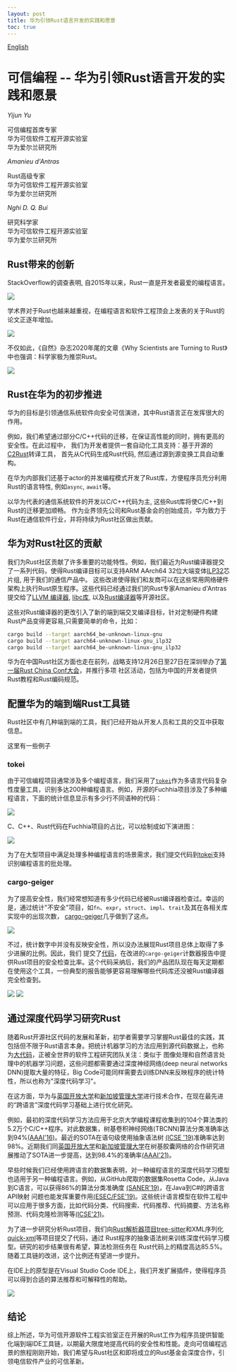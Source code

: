```yaml
---
layout: post
title: 华为引领Rust语言开发的实践和愿景
toc: true
---
```


[English](our-rust-mission-at-huawei.html)

# 可信编程 -- 华为引领Rust语言开发的实践和愿景

*Yijun Yu*

可信编程首席专家\
华为可信软件工程开源实验室\
华为爱尔兰研究所

*Amanieu d'Antras*

Rust高级专家\
华为可信软件工程开源实验室\
华为爱尔兰研究所

*Nghi D. Q. Bui*

研究科学家\
华为可信软件工程开源实验室\
华为爱尔兰研究所


## Rust带来的创新

StackOverflow的调查表明, 自2015年以来，Rust一直是开发者最爱的编程语言。

![]({{site.baseurl}}/images/2021-02-07/RustConChina2020-yu-v42.png)

学术界对于Rust也越来越重视，在编程语言和软件工程顶会上发表的关于Rust的论文正逐年增加。

![]({{site.baseurl}}/images/2021-02-07/RustConChina2020-yu-v43.png)

不仅如此，《自然》杂志2020年尾的文章《Why Scientists are Turning to Rust》中也强调：科学家极为推崇Rust。

![]({{site.baseurl}}/images/2021-02-07/RustConChina2020-yu-v41.png)

## Rust在华为的初步推进

华为的目标是引领通信系统软件向安全可信演进，其中Rust语言正在发挥很大的作用。

例如，我们希望通过部分C/C++代码的迁移，在保证高性能的同时，拥有更高的安全性。在此过程中，
我们为开发者提供一套自动化工具支持：基于开源的[C2Rust](https://c2rust.com/)转译工具，
首先从C代码生成Rust代码, 然后通过源到源变换工具自动重构。

在华为内部我们还基于actor的并发编程模式开发了Rust库，方便程序员充分利用
Rust的语言特性, 例如`async`, `await`等。

以华为代表的通信系统软件的开发以C/C++代码为主, 这些Rust库将使C/C++到Rust的迁移更加顺畅。
作为业界领先公司和Rust基金会的创始成员，华为致力于Rust在通信软件行业，并将持续为Rust社区做出贡献。

## 华为对Rust社区的贡献

我们为Rust社区贡献了许多重要的功能特性。例如，我们最近为Rust编译器提交了一系列代码，使得Rust编译目标可以支持ARM AArch64 32位大端变体[ILP32](https://developer.arm.com/documentation/dai0490/latest/)芯片组, 用于我们的通信产品中。
这些改进使得我们和友商可以在这些常用网络硬件架构上执行Rust原生程序。这些代码已经通过我们的Rust专家Amanieu d'Antras 提交给了[LLVM 编译器](https://reviews.llvm.org/rG21bfd068b32ece1c6fbc912208e7cd1782a8c3fc), [libc库](https://github.com/rust-lang/libc/pull/2039), 以及[Rust编译器](https://github.com/rust-lang/rust/pull/81455)等开源社区。

这些对Rust编译器的更改引入了新的端到端交叉编译目标，针对定制硬件构建Rust产品变得更容易,只需要简单的命令，比如：

```bash
cargo build --target aarch64_be-unknown-linux-gnu
cargo build --target aarch64-unknown-linux-gnu_ilp32
cargo build --target aarch64_be-unknown-linux-gnu_ilp32
```

华为在中国Rust社区方面也走在前列，战略支持12月26日至27日在深圳举办了[第一届Rust China Conf大会](https://2020conf.rustcc.cn)，并推行多项
社区活动，包括为中国的开发者提供Rust教程和Rust编码规范。


## 配置华为的端到端Rust工具链

Rust社区中有几种端到端的工具，我们已经开始从开发人员和工具的交互中获取信息。

这里有一些例子

### tokei

由于可信编程项目通常涉及多个编程语言，我们采用了[`tokei`](https://github.com/XAMPPRocky/tokei)作为多语言代码复杂性度量工具，识别多达200种编程语言。例如，开源的Fuchhia项目涉及了多种编程语言，下面的统计信息显示有多少行不同语种的代码：

![]({{site.baseurl}}/images/2021-02-07/RustConChina2020-yu-v49.png)

C、C++、Rust代码在Fuchhia项目的占比，可以绘制成如下演进图：

![]({{site.baseurl}}/images/2021-02-07/RustConChina2020-yu-v410.png)

为了在大型项目中满足处理多种编程语言的场景需求，我们提交代码到[tokei](https://github.com/XAMPPRocky/tokei/pull/678)支持识别编程语言的批处理。

### cargo-geiger


为了提高安全性，我们经常想知道有多少代码已经被Rust编译器检查过。幸运的是，通过统计"不安全"项目，如`fn`、`expr`，`struct`、`impl`、`trait`及其在各相关库实现中的出现次数，
[cargo-geiger](https://github.com/rust-secure-code/cargo-geiger)几乎做到了这点。

![]({{site.baseurl}}/images/2021-02-07/RustConChina2020-yu-v411.png)

不过，统计数字中并没有反映安全性，所以没办法展现Rust项目总体上取得了多少进展的比例。因此，我们
提交了[代码](https://github.com/rust-secure-code/cargo-geiger/pull/167)，在改进的`cargo-geiger`计数器报告中提供Rust项目的安全检查比率。这个代码采纳后，我们的产品团队现在每天定期都在使用这个工具，一份典型的报告能够更容易理解哪些代码库还没被Rust编译器完全检查到。

![]({{site.baseurl}}/images/2021-02-07/RustConChina2020-yu-v412.png)
![]({{site.baseurl}}/images/2021-02-07/RustConChina2020-yu-v413.png)

## 通过深度代码学习研究Rust

随着Rust开源社区代码的发展和革新，初学者需要学习掌握Rust最佳的实践，其包括但不限于Rust语言本身。把统计机器学习的方法应用到源代码数据上，也称为[大代码](https://arxiv.org/abs/1709.06182)，正被全世界的软件工程研究团队关注：类似于 图像处理和自然语言处理中的机器学习问题，这些问题都需要通过深度神经网络(deep neural networks DNN)提取大量的特征，Big Code可能同样需要去训练DNN来反映程序的统计特性，所以也称为"深度代码学习"。

在这方面，华为与[英国开放大学](https://mcs.open.ac.uk/yy66)和[新加坡管理大学](http://www.mysmu.edu/faculty/lxjiang/)进行技术合作，在现在最先进的“跨语言”深度代码学习基础上进行优化研究。

例如，最初的深度代码学习方法应用于北京大学编程课程收集到的104个算法类的5.2万个C/C++程序。对此数据集，树基卷积神经网络(TBCNN)算法分类准确率达到94%[(AAAI'16)](https://github.com/bdqnghi/tbcnn.tensorflow)。最近的SOTA在语句级使用抽象语法树
[(ICSE '19)](https://github.com/zhangj111/astnn)准确率达到98%。近期我们同[英国开放大学](https://mcs.open.ac.uk/yy66)和[新加坡管理大学](http://www.mysmu.edu/faculty/lxjiang/)在树基胶囊网络的合作研究进展推动了SOTA进一步提高，达到98.4%的准确率[(AAAI'21)](https://arxiv.org/abs/2009.09777)。

早些时候我们已经使用跨语言的数据集表明，对一种编程语言的深度代码学习模型也适用于另一种编程语言。例如，从GitHub爬取的数据集Rosetta Code，从Java到C语言，可以获得86%的算法分类准确度 [(SANER'19)](https://github.com/bdqnghi/bi-tbcnn)，在Java到C#的跨语言API映射
问题也能发挥重要作用[(ESEC/FSE'19)](https://github.com/bdqnghi/SAR_API_mapping)。这些统计语言模型在软件工程中可以应用于很多方面，比如代码分类、代码搜索、代码推荐、代码摘要、方法名称预测、代码克隆检测等等[(ICSE'21)](https://github.com/bdqnghi/infercode)。

为了进一步研究分析Rust项目，我们向[Rust解析器项目tree-sitter](https://github.com/tree-sitter/tree-sitter/pull/863)和XML序列化
[quick-xml](https://github.com/tafia/quick-xml/pull/250)等项目提交了代码，通过
Rust程序的抽象语法树来训练深度代码学习模型。研究的初步结果很有希望，算法检测任务在
Rust代码上的精度高达85.5%。随着工具链的改进，这个比例还有望进一步提升。

在IDE上的原型是在Visual Studio Code IDE上，我们开发扩展插件，使得程序员可以得到合适的算法推荐和可解释性的帮助。

![]({{site.baseurl}}/images/2021-02-07/RustConChina2020-yu-v414.png)

## 结论

综上所述，华为可信开源软件工程实验室正在开展的Rust工作为程序员提供智能化端到端IDE工具链，以期最大限度地提高代码的安全性和性能。走向可信编程远景的旅程刚刚开始，我们希望与Rust社区和即将成立的Rust基金会深度合作，引领电信软件产业的可信革新。

